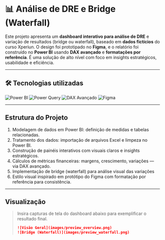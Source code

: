 # 📊 Análise de DRE e Bridge (Waterfall)

Este projeto apresenta um **dashboard interativo para análise de DRE** e variação de resultados (bridge ou waterfall), baseado em **dados fictícios** do curso Xperiun. O design foi prototipado no **Figma**, e o relatório foi construído no **Power BI** usando **DAX avançado** e **formatações por referência**. É uma solução de alto nível com foco em insights estratégicos, usabilidade e eficiência.

---
## 🛠️ Tecnologias utilizadas

![Power BI](https://img.shields.io/badge/Power%20BI-FFDC00?style=for-the-badge&logo=power-bi&logoColor=black)
![Power Query](https://img.shields.io/badge/Power%20Query-2C2C2C?style=for-the-badge&logo=microsoft&logoColor=white)
![DAX Avançado](https://img.shields.io/badge/DAX%20Avançado-1E4D8B?style=for-the-badge&logo=databricks&logoColor=white)
![Figma](https://img.shields.io/badge/Figma-00C4CC?style=for-the-badge&logo=canva&logoColor=white)

---

##  Estrutura do Projeto
1. Modelagem de dados em Power BI: definição de medidas e tabelas relacionadas.  
2. Tratamento dos dados: importação de arquivos Excel e limpeza no Power BI.  
3. Construção de painéis interativos com visuais claros e insights estratégicos.  
4. Cálculos de métricas financeiras: margens, crescimento, variações — via DAX avançado.  
5. Implementação de bridge (waterfall) para análise visual das variações  
6. Estilo visual inspirado em protótipo do Figma com formatação por referência para consistência.  

---

##  Visualização
> Insira capturas de tela do dashboard abaixo para exemplificar o resultado final.  
> ```markdown
> ![Visão Geral](images/preview_overview.png)
> ![Bridge (Waterfall)](images/preview_waterfall.png)
> ```
